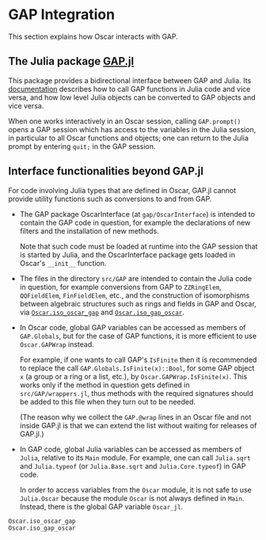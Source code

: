 # GAP Integration

This section explains how Oscar interacts with GAP.

## The Julia package [GAP.jl](https://github.com/oscar-system/GAP.jl)

This package provides a bidirectional interface between GAP and Julia.
Its [documentation](https://oscar-system.github.io/GAP.jl/stable/)
describes how to call GAP functions in Julia code and vice versa,
and how low level Julia objects can be converted to GAP objects
and vice versa.

When one works interactively in an Oscar session,
calling `GAP.prompt()` opens a GAP session which has access to the variables
in the Julia session, in particular to all Oscar functions and objects;
one can return to the Julia prompt by entering `quit;` in the GAP session.

## Interface functionalities beyond GAP.jl

For code involving Julia types that are defined in Oscar,
GAP.jl cannot provide utility functions such as conversions to and from GAP.

- The GAP package OscarInterface (at `gap/OscarInterface`)
  is intended to contain the GAP code in question,
  for example the declarations of new filters
  and the installation of new methods.

  Note that such code must be loaded at runtime into the GAP session
  that is started by Julia, and the OscarInterface package gets loaded
  in Oscar's `__init__` function.

- The files in the directory `src/GAP`
  are intended to contain the Julia code in question,
  for example conversions from GAP to `ZZRingElem`, `QQFieldElem`,
  `FinFieldElem`, etc.,
  and the construction of isomorphisms between algebraic structures
  such as rings and fields in GAP and Oscar,
  via [`Oscar.iso_oscar_gap`](@ref) and [`Oscar.iso_gap_oscar`](@ref).

- In Oscar code, global GAP variables can be accessed as members of
  `GAP.Globals`, but for the case of GAP functions,
  it is more efficient to use `Oscar.GAPWrap` instead.

  For example, if one wants to call GAP's `IsFinite` then it is
  recommended to replace the call `GAP.Globals.IsFinite(x)::Bool`,
  for some GAP object `x` (a group or a ring or a list, etc.),
  by `Oscar.GAPWrap.IsFinite(x)`.
  This works only if the method in question gets defined in
  `src/GAP/wrappers.jl`, thus methods with the required signatures
  should be added to this file when they turn out to be needed.

  (The reason why we collect the `GAP.@wrap` lines in an Oscar file and
  not inside GAP.jl is that we can extend the list without waiting for
  releases of GAP.jl.)

- In GAP code, global Julia variables can be accessed as members of
  `Julia`, relative to its `Main` module.
  For example, one can call `Julia.sqrt` and `Julia.typeof`
  (or `Julia.Base.sqrt` and `Julia.Core.typeof`) in GAP code.

  In order to access variables from the `Oscar` module,
  it is not safe to use `Julia.Oscar`
  because the module `Oscar` is not always defined in `Main`.
  Instead, there is the global GAP variable `Oscar_jl`.

```@docs
Oscar.iso_oscar_gap
Oscar.iso_gap_oscar
```
